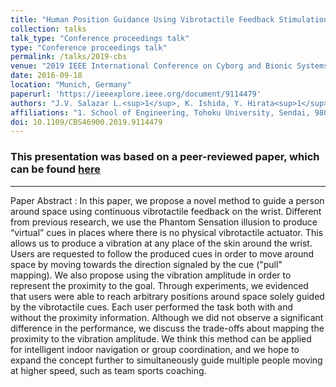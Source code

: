 ```yaml
---
title: "Human Position Guidance Using Vibrotactile Feedback Stimulation Based on Phantom-Sensation"
collection: talks
talk_type: "Conference proceedings talk"
type: "Conference proceedings talk"
permalink: /talks/2019-cbs
venue: "2019 IEEE International Conference on Cyborg and Bionic Systems (CBS)"
date: 2016-09-18
location: "Munich, Germany"
paperurl: 'https://ieeexplore.ieee.org/document/9114479'
authors: "J.V. Salazar L.<sup>1</sup>, K. Ishida, Y. Hirata<sup>1</sup>"
affiliations: "1. School of Engineering, Tohoku University, Sendai, 980-8579, Japan <br>"
doi: 10.1109/CBS46900.2019.9114479
---
```


### This presentation was based on a peer-reviewed paper, which can be found [here](https://doi.org/10.1109/CBS46900.2019.9114479)

------

Paper Abstract
:	In this paper, we propose a novel method to guide a person around space using continuous vibrotactile feedback on the wrist. Different from previous research, we use the Phantom Sensation illusion to produce “virtual” cues in places where there is no physical vibrotactile actuator. This allows us to produce a vibration at any place of the skin around the wrist. Users are requested to follow the produced cues in order to move around space by moving towards the direction signaled by the cue ("pull" mapping). We also propose using the vibration amplitude in order to represent the proximity to the goal. Through experiments, we evidenced that users were able to reach arbitrary positions around space solely guided by the vibrotactile cues. Each user performed the task both with and without the proximity information. Although we did not observe a significant difference in the performance, we discuss the trade-offs about mapping the proximity to the vibration amplitude. We think this method can be applied for intelligent indoor navigation or group coordination, and we hope to expand the concept further to simultaneously guide multiple people moving at higher speed, such as team sports coaching. 